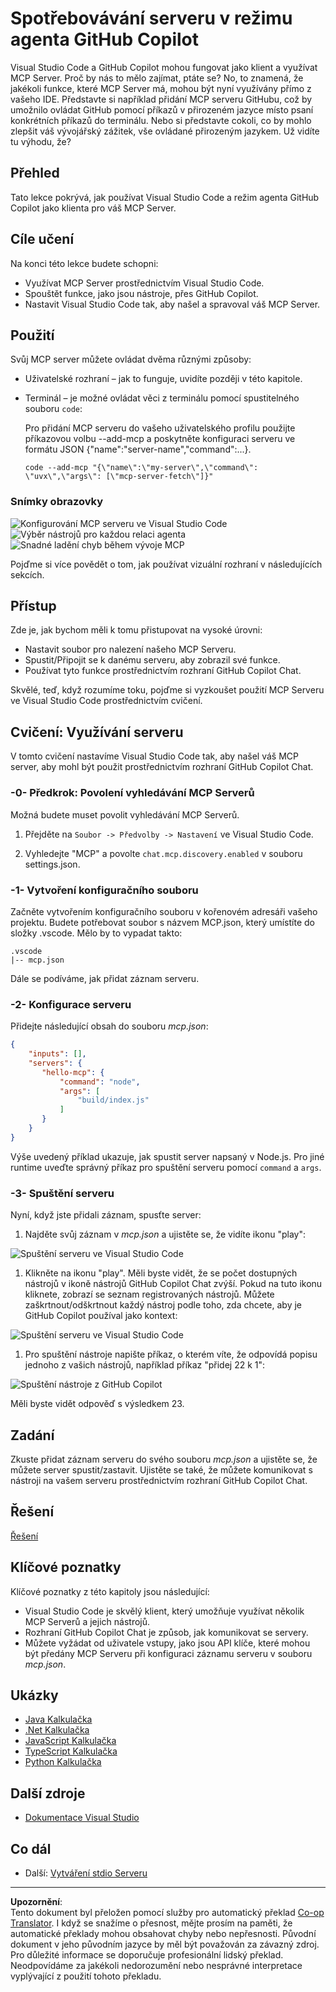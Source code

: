 <!--
CO_OP_TRANSLATOR_METADATA:
{
  "original_hash": "d940b5e0af75e3a3a4d1c3179120d1d9",
  "translation_date": "2025-08-26T18:14:00+00:00",
  "source_file": "03-GettingStarted/04-vscode/README.md",
  "language_code": "cs"
}
-->
# Spotřebovávání serveru v režimu agenta GitHub Copilot

Visual Studio Code a GitHub Copilot mohou fungovat jako klient a využívat MCP Server. Proč by nás to mělo zajímat, ptáte se? No, to znamená, že jakékoli funkce, které MCP Server má, mohou být nyní využívány přímo z vašeho IDE. Představte si například přidání MCP serveru GitHubu, což by umožnilo ovládat GitHub pomocí příkazů v přirozeném jazyce místo psaní konkrétních příkazů do terminálu. Nebo si představte cokoli, co by mohlo zlepšit váš vývojářský zážitek, vše ovládané přirozeným jazykem. Už vidíte tu výhodu, že?

## Přehled

Tato lekce pokrývá, jak používat Visual Studio Code a režim agenta GitHub Copilot jako klienta pro váš MCP Server.

## Cíle učení

Na konci této lekce budete schopni:

- Využívat MCP Server prostřednictvím Visual Studio Code.
- Spouštět funkce, jako jsou nástroje, přes GitHub Copilot.
- Nastavit Visual Studio Code tak, aby našel a spravoval váš MCP Server.

## Použití

Svůj MCP server můžete ovládat dvěma různými způsoby:

- Uživatelské rozhraní – jak to funguje, uvidíte později v této kapitole.
- Terminál – je možné ovládat věci z terminálu pomocí spustitelného souboru `code`:

  Pro přidání MCP serveru do vašeho uživatelského profilu použijte příkazovou volbu --add-mcp a poskytněte konfiguraci serveru ve formátu JSON {\"name\":\"server-name\",\"command\":...}.

  ```
  code --add-mcp "{\"name\":\"my-server\",\"command\": \"uvx\",\"args\": [\"mcp-server-fetch\"]}"
  ```

### Snímky obrazovky

![Konfigurování MCP serveru ve Visual Studio Code](../../../../translated_images/chat-mode-agent.729a22473f822216dd1e723aaee1f7d4a2ede571ee0948037a2d9357a63b9d0b.cs.png)
![Výběr nástrojů pro každou relaci agenta](../../../../translated_images/agent-mode-select-tools.522c7ba5df0848f8f0d1e439c2e96159431bc620cb39ccf3f5dc611412fd0006.cs.png)
![Snadné ladění chyb během vývoje MCP](../../../../translated_images/mcp-list-servers.fce89eefe3f30032bed8952e110ab9d82fadf043fcfa071f7d40cf93fb1ea9e9.cs.png)

Pojďme si více povědět o tom, jak používat vizuální rozhraní v následujících sekcích.

## Přístup

Zde je, jak bychom měli k tomu přistupovat na vysoké úrovni:

- Nastavit soubor pro nalezení našeho MCP Serveru.
- Spustit/Připojit se k danému serveru, aby zobrazil své funkce.
- Používat tyto funkce prostřednictvím rozhraní GitHub Copilot Chat.

Skvělé, teď, když rozumíme toku, pojďme si vyzkoušet použití MCP Serveru ve Visual Studio Code prostřednictvím cvičení.

## Cvičení: Využívání serveru

V tomto cvičení nastavíme Visual Studio Code tak, aby našel váš MCP server, aby mohl být použit prostřednictvím rozhraní GitHub Copilot Chat.

### -0- Předkrok: Povolení vyhledávání MCP Serverů

Možná budete muset povolit vyhledávání MCP Serverů.

1. Přejděte na `Soubor -> Předvolby -> Nastavení` ve Visual Studio Code.

1. Vyhledejte "MCP" a povolte `chat.mcp.discovery.enabled` v souboru settings.json.

### -1- Vytvoření konfiguračního souboru

Začněte vytvořením konfiguračního souboru v kořenovém adresáři vašeho projektu. Budete potřebovat soubor s názvem MCP.json, který umístíte do složky .vscode. Mělo by to vypadat takto:

```text
.vscode
|-- mcp.json
```

Dále se podíváme, jak přidat záznam serveru.

### -2- Konfigurace serveru

Přidejte následující obsah do souboru *mcp.json*:

```json
{
    "inputs": [],
    "servers": {
       "hello-mcp": {
           "command": "node",
           "args": [
               "build/index.js"
           ]
       }
    }
}
```

Výše uvedený příklad ukazuje, jak spustit server napsaný v Node.js. Pro jiné runtime uveďte správný příkaz pro spuštění serveru pomocí `command` a `args`.

### -3- Spuštění serveru

Nyní, když jste přidali záznam, spusťte server:

1. Najděte svůj záznam v *mcp.json* a ujistěte se, že vidíte ikonu "play":

  ![Spuštění serveru ve Visual Studio Code](../../../../translated_images/vscode-start-server.8e3c986612e3555de47e5b1e37b2f3020457eeb6a206568570fd74a17e3796ad.cs.png)  

1. Klikněte na ikonu "play". Měli byste vidět, že se počet dostupných nástrojů v ikoně nástrojů GitHub Copilot Chat zvýší. Pokud na tuto ikonu kliknete, zobrazí se seznam registrovaných nástrojů. Můžete zaškrtnout/odškrtnout každý nástroj podle toho, zda chcete, aby je GitHub Copilot používal jako kontext:

  ![Spuštění serveru ve Visual Studio Code](../../../../translated_images/vscode-tool.0b3bbea2fb7d8c26ddf573cad15ef654e55302a323267d8ee6bd742fe7df7fed.cs.png)

1. Pro spuštění nástroje napište příkaz, o kterém víte, že odpovídá popisu jednoho z vašich nástrojů, například příkaz "přidej 22 k 1":

  ![Spuštění nástroje z GitHub Copilot](../../../../translated_images/vscode-agent.d5a0e0b897331060518fe3f13907677ef52b879db98c64d68a38338608f3751e.cs.png)

  Měli byste vidět odpověď s výsledkem 23.

## Zadání

Zkuste přidat záznam serveru do svého souboru *mcp.json* a ujistěte se, že můžete server spustit/zastavit. Ujistěte se také, že můžete komunikovat s nástroji na vašem serveru prostřednictvím rozhraní GitHub Copilot Chat.

## Řešení

[Řešení](./solution/README.md)

## Klíčové poznatky

Klíčové poznatky z této kapitoly jsou následující:

- Visual Studio Code je skvělý klient, který umožňuje využívat několik MCP Serverů a jejich nástrojů.
- Rozhraní GitHub Copilot Chat je způsob, jak komunikovat se servery.
- Můžete vyžádat od uživatele vstupy, jako jsou API klíče, které mohou být předány MCP Serveru při konfiguraci záznamu serveru v souboru *mcp.json*.

## Ukázky

- [Java Kalkulačka](../samples/java/calculator/README.md)
- [.Net Kalkulačka](../../../../03-GettingStarted/samples/csharp)
- [JavaScript Kalkulačka](../samples/javascript/README.md)
- [TypeScript Kalkulačka](../samples/typescript/README.md)
- [Python Kalkulačka](../../../../03-GettingStarted/samples/python)

## Další zdroje

- [Dokumentace Visual Studio](https://code.visualstudio.com/docs/copilot/chat/mcp-servers)

## Co dál

- Další: [Vytváření stdio Serveru](../05-stdio-server/README.md)

---

**Upozornění**:  
Tento dokument byl přeložen pomocí služby pro automatický překlad [Co-op Translator](https://github.com/Azure/co-op-translator). I když se snažíme o přesnost, mějte prosím na paměti, že automatické překlady mohou obsahovat chyby nebo nepřesnosti. Původní dokument v jeho původním jazyce by měl být považován za závazný zdroj. Pro důležité informace se doporučuje profesionální lidský překlad. Neodpovídáme za jakékoli nedorozumění nebo nesprávné interpretace vyplývající z použití tohoto překladu.